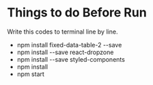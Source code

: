 # Things to do Before Run
Write this codes to terminal line by line.

- npm install fixed-data-table-2 --save
- npm install --save react-dropzone
- npm install --save styled-components
- npm install
- npm start
